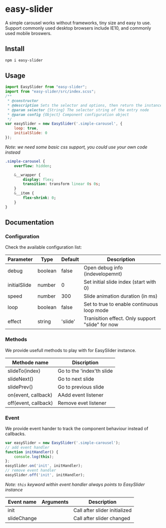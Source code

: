 # easy-slider
A simple carousel works without frameworks, tiny size and easy to use.
Support commonly used desktop browsers include IE10, and commonly used mobile broswers.
## Install
```bash
npm i easy-slider
```
## Usage
```javascript
import EasySlider from "easy-slider";
import from "easy-slider/src/index.scss";
/**
 * @constructor
 * @description Sets the selector and options, then return the instance
 * @param selector {String} The selector string of the entry node
 * @param config {Object} Component configuration object
 */
var easySlider = new EasySlider('.simple-carousel', {
    loop: true,
    initialSlide: 0
});
```
*Note: we need some basic css support, you could use your own code instead*
```sass
.simple-carousel {
    overflow: hidden;

    &__wrapper {
        display: flex;
        transition: transform linear 0s 0s;
    }
    &__item {
        flex-shrink: 0;
    }
}
```
## Documentation
### Configuration
Check the available configuration list:

| Parameter | Type | Default | Description |
| ---------- | ----------- | ----------- | ----------- |
| debug | boolean | false | Open debug info (indevelopemnt) |
| initialSlide | number | 0 | Set initial slide index (start with 0) |
| speed | number | 300 | Slide animation duration (in ms) |
| loop | boolean | false | Set to true to enable continuous loop mode |
| effect | string | 'slide' | Tranisition effect. Only support "slide" for now |

### Methods
We provide usefull methods to play with for EasySlider instance.

| Methode name | Discription |
| ---------- | -----------|
| slideTo(index) | Go to the 'index'th slide  |
| slideNext() | Go to next slide |
| slidePrev() | Go to previous slide |
| on(event, callback) | AAdd event listener |
| off(event, callback) | Remove evet listener |

### Event
We provide event hander to track the component behaviour instead of callbacks.
```javascript
var easySlider = new EasySlider('.simple-carousel');
// add event handler
function initHandler() {
    console.log(this);
};
easySlider.on('init', initHandler);
// remove event handler
easySlider.off('init', initHandler);
```
*Note: `this` keyword within event handler always points to EasySlider instance*

| Event name | Arguments | Description |
| ---------- | -----------| -----------|
| init |  | Call after slider initialized |
| slideChange | | Call after slider changed